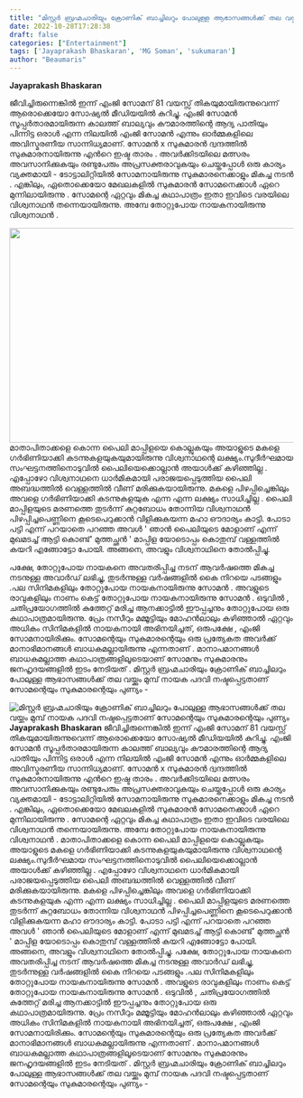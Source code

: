 ```yaml
---
title: "മിസ്റ്റർ ബ്രഹ്മചാരിയും ക്രോണിക് ബാച്ചിലറും പോലുള്ള ആഭാസങ്ങൾക്ക് തല വയ്ക്കും മുമ്പ് നായക പദവി നഷ്ടപ്പെട്ടതാണ് സോമന്റെയും സുകുമാരന്റെയും പുണ്യം"
date: 2022-10-28T17:28:38
draft: false
categories: ["Entertainment"]
tags: ['Jayaprakash Bhaskaran', 'MG Soman', 'sukumaran']
author: "Beaumaris"
---
```


<strong>Jayaprakash Bhaskaran</strong>

ജീവിച്ചിരുന്നെങ്കിൽ ഇന്ന് എംജി സോമന് 81 വയസ്സ് തികയുമായിരുന്നുവെന്ന് ആരൊക്കെയോ സോഷ്യൽ മീഡിയയിൽ കുറിച്ചു. എംജി സോമൻ സൂപ്പർതാരമായിരുന്ന കാലത്ത് ബാല്യവും കൗമാരത്തിന്റെ ആദ്യ പാതിയും പിന്നിട്ട ഒരാൾ എന്ന നിലയിൽ എംജി സോമൻ എന്നും ഓർമ്മകളിലെ അവിസ്മരണീയ സാന്നിധ്യമാണ്. സോമൻ x സുകുമാരൻ ദ്വന്ദത്തിൽ സുകുമാരനായിരുന്നു എൻറെ ഇഷ്ട താരം . അവർക്കിടയിലെ മത്സരം അവസാനിക്കുകയും രണ്ടുപേരും അപ്രസക്തരാവുകയും ചെയ്തപ്പോൾ ഒരു കാര്യം വ്യക്തമായി - ടോട്ടാലിറ്റിയിൽ സോമനായിരുന്നു സുകുമാരനെക്കാളും മികച്ച നടൻ . എങ്കിലും, ഏതൊക്കെയോ മേഖലകളിൽ സുകുമാരൻ സോമനെക്കാൾ ഏറെ മുന്നിലായിരുന്നു . സോമന്റെ ഏറ്റവും മികച്ച കഥാപാത്രം ഇതാ ഇവിടെ വരയിലെ വിശ്വനാഥൻ തന്നെയായിരുന്നു. അമ്പേ തോറ്റുപോയ നായകനായിരുന്നു വിശ്വനാഥൻ .

<img class="size-full wp-image-356618 aligncenter" src="https://cdn.boolokam.com/articles/2022/10/wffffff-1.jpg" alt="" width="602" height="380" />മാതാപിതാക്കളെ കൊന്ന പൈലി മാപ്പിളയെ കൊല്ലുകയും അയാളുടെ മകളെ ഗർഭിണിയാക്കി കടന്നുകളയുകയുമായിരുന്നു വിശ്വനാഥന്റെ ലക്ഷ്യം.സുദീർഘമായ സംഘട്ടനത്തിനൊടുവിൽ പൈലിയെക്കൊല്ലാൻ അയാൾക്ക് കഴിഞ്ഞില്ല . എപ്പോഴോ വിശ്വനാഥനെ ധാർമികമായി പരാജയപ്പെടുത്തിയ പൈലി അബദ്ധത്തിൽ വെള്ളത്തിൽ വീണ് മരിക്കുകയായിരുന്നു. മകളെ പിഴപ്പിച്ചെങ്കിലും അവളെ ഗർഭിണിയാക്കി കടന്നുകളയുക എന്ന എന്ന ലക്ഷ്യം സാധിച്ചില്ല . പൈലി മാപ്പിളയുടെ മരണത്തെ തുടർന്ന് കുറ്റബോധം തോന്നിയ വിശ്വനാഥൻ പിഴപ്പിച്ചപെണ്ണിനെ കൂടെപെറുക്കാൻ വിളിക്കുകയന്ന മഹാ ഔദാര്യം കാട്ടി. പോടാ പട്ടി എന്ന് പറയാതെ പറഞ്ഞ അവൾ ' ഞാൻ പൈലിയുടെ മോളാണ് എന്ന് മുഖമടച്ച് ആട്ടി കൊണ്ട്' മുത്തച്ഛൻ ' മാപ്പിള യോടൊപ്പം കൊതുമ്പ് വള്ളത്തിൽ കയറി എങ്ങോട്ടോ പോയി. അങ്ങനെ, അവളും വിശ്വനാഥിനെ തോൽപ്പിച്ചു.

പക്ഷേ, തോറ്റുപോയ നായകനെ അവതരിപ്പിച്ച നടന് ആവർഷത്തെ മികച്ച നടനുള്ള അവാർഡ് ലഭിച്ചു, തുടർന്നുള്ള വർഷങ്ങളിൽ കൈ നിറയെ പടങ്ങളും .പല സിനിമകളിലും തോറ്റുപോയ നായകനായിരുന്നു സോമൻ . അവളുടെ രാവുകളിലും നാണം കെട്ട് തോറ്റുപോയ നായകനായിരുന്നു സോമൻ .
ഒടുവിൽ , ചതിപ്രയോഗത്തിൽ കുത്തേറ്റ് മരിച്ച ആനക്കാട്ടിൽ ഈപ്പച്ചനും തോറ്റുപോയ ഒരു കഥാപാത്രമായിരുന്നു. പ്രേം നസീറും മമ്മൂട്ടിയും മോഹൻലാലും കഴിഞ്ഞാൽ ഏറ്റവും അധികം സിനിമകളിൽ നായകനായി അഭിനയിച്ചത്, ഒരുപക്ഷേ , എംജി സോമനായിരിക്കും. സോമന്റെയും സുകുമാരന്റെയും ഒരു പ്രത്യേകത അവർക്ക് മാനാഭിമാനങ്ങൾ ബാധകമല്ലായിരുന്നു എന്നതാണ് . മാനാപമാനങ്ങൾ ബാധകമല്ലാത്ത കഥാപാത്രങ്ങളിലൂടെയാണ് സോമനും സുകുമാരനും ജനഹൃദയങ്ങളിൽ ഇടം നേടിയത് . മിസ്റ്റർ ബ്രഹ്മചാരിയും ക്രോണിക് ബാച്ചിലറും പോലുള്ള ആഭാസങ്ങൾക്ക് തല വയ്ക്കും മുമ്പ് നായക പദവി നഷ്ടപ്പെട്ടതാണ് സോമന്റെയും സുകുമാരന്റെയും പുണ്യം -


![മിസ്റ്റർ ബ്രഹ്മചാരിയും ക്രോണിക് ബാച്ചിലറും പോലുള്ള ആഭാസങ്ങൾക്ക് തല വയ്ക്കും മുമ്പ് നായക പദവി നഷ്ടപ്പെട്ടതാണ് സോമന്റെയും സുകുമാരന്റെയും പുണ്യം](https://cdn.boolokam.com/articles/2022/10/wffffff-1.jpg)**Jayaprakash Bhaskaran** ജീവിച്ചിരുന്നെങ്കിൽ ഇന്ന് എംജി സോമന് 81 വയസ്സ് തികയുമായിരുന്നുവെന്ന് ആരൊക്കെയോ സോഷ്യൽ മീഡിയയിൽ കുറിച്ചു. എംജി സോമൻ സൂപ്പർതാരമായിരുന്ന കാലത്ത് ബാല്യവും കൗമാരത്തിന്റെ ആദ്യ പാതിയും പിന്നിട്ട ഒരാൾ എന്ന നിലയിൽ എംജി സോമൻ എന്നും ഓർമ്മകളിലെ അവിസ്മരണീയ സാന്നിധ്യമാണ്. സോമൻ x സുകുമാരൻ ദ്വന്ദത്തിൽ സുകുമാരനായിരുന്നു എൻറെ ഇഷ്ട താരം . അവർക്കിടയിലെ മത്സരം അവസാനിക്കുകയും രണ്ടുപേരും അപ്രസക്തരാവുകയും ചെയ്തപ്പോൾ ഒരു കാര്യം വ്യക്തമായി - ടോട്ടാലിറ്റിയിൽ സോമനായിരുന്നു സുകുമാരനെക്കാളും മികച്ച നടൻ . എങ്കിലും, ഏതൊക്കെയോ മേഖലകളിൽ സുകുമാരൻ സോമനെക്കാൾ ഏറെ മുന്നിലായിരുന്നു . സോമന്റെ ഏറ്റവും മികച്ച കഥാപാത്രം ഇതാ ഇവിടെ വരയിലെ വിശ്വനാഥൻ തന്നെയായിരുന്നു. അമ്പേ തോറ്റുപോയ നായകനായിരുന്നു വിശ്വനാഥൻ . മാതാപിതാക്കളെ കൊന്ന പൈലി മാപ്പിളയെ കൊല്ലുകയും അയാളുടെ മകളെ ഗർഭിണിയാക്കി കടന്നുകളയുകയുമായിരുന്നു വിശ്വനാഥന്റെ ലക്ഷ്യം.സുദീർഘമായ സംഘട്ടനത്തിനൊടുവിൽ പൈലിയെക്കൊല്ലാൻ അയാൾക്ക് കഴിഞ്ഞില്ല . എപ്പോഴോ വിശ്വനാഥനെ ധാർമികമായി പരാജയപ്പെടുത്തിയ പൈലി അബദ്ധത്തിൽ വെള്ളത്തിൽ വീണ് മരിക്കുകയായിരുന്നു. മകളെ പിഴപ്പിച്ചെങ്കിലും അവളെ ഗർഭിണിയാക്കി കടന്നുകളയുക എന്ന എന്ന ലക്ഷ്യം സാധിച്ചില്ല . പൈലി മാപ്പിളയുടെ മരണത്തെ തുടർന്ന് കുറ്റബോധം തോന്നിയ വിശ്വനാഥൻ പിഴപ്പിച്ചപെണ്ണിനെ കൂടെപെറുക്കാൻ വിളിക്കുകയന്ന മഹാ ഔദാര്യം കാട്ടി. പോടാ പട്ടി എന്ന് പറയാതെ പറഞ്ഞ അവൾ ' ഞാൻ പൈലിയുടെ മോളാണ് എന്ന് മുഖമടച്ച് ആട്ടി കൊണ്ട്' മുത്തച്ഛൻ ' മാപ്പിള യോടൊപ്പം കൊതുമ്പ് വള്ളത്തിൽ കയറി എങ്ങോട്ടോ പോയി. അങ്ങനെ, അവളും വിശ്വനാഥിനെ തോൽപ്പിച്ചു. പക്ഷേ, തോറ്റുപോയ നായകനെ അവതരിപ്പിച്ച നടന് ആവർഷത്തെ മികച്ച നടനുള്ള അവാർഡ് ലഭിച്ചു, തുടർന്നുള്ള വർഷങ്ങളിൽ കൈ നിറയെ പടങ്ങളും .പല സിനിമകളിലും തോറ്റുപോയ നായകനായിരുന്നു സോമൻ . അവളുടെ രാവുകളിലും നാണം കെട്ട് തോറ്റുപോയ നായകനായിരുന്നു സോമൻ . ഒടുവിൽ , ചതിപ്രയോഗത്തിൽ കുത്തേറ്റ് മരിച്ച ആനക്കാട്ടിൽ ഈപ്പച്ചനും തോറ്റുപോയ ഒരു കഥാപാത്രമായിരുന്നു. പ്രേം നസീറും മമ്മൂട്ടിയും മോഹൻലാലും കഴിഞ്ഞാൽ ഏറ്റവും അധികം സിനിമകളിൽ നായകനായി അഭിനയിച്ചത്, ഒരുപക്ഷേ , എംജി സോമനായിരിക്കും. സോമന്റെയും സുകുമാരന്റെയും ഒരു പ്രത്യേകത അവർക്ക് മാനാഭിമാനങ്ങൾ ബാധകമല്ലായിരുന്നു എന്നതാണ് . മാനാപമാനങ്ങൾ ബാധകമല്ലാത്ത കഥാപാത്രങ്ങളിലൂടെയാണ് സോമനും സുകുമാരനും ജനഹൃദയങ്ങളിൽ ഇടം നേടിയത് . മിസ്റ്റർ ബ്രഹ്മചാരിയും ക്രോണിക് ബാച്ചിലറും പോലുള്ള ആഭാസങ്ങൾക്ക് തല വയ്ക്കും മുമ്പ് നായക പദവി നഷ്ടപ്പെട്ടതാണ് സോമന്റെയും സുകുമാരന്റെയും പുണ്യം -
